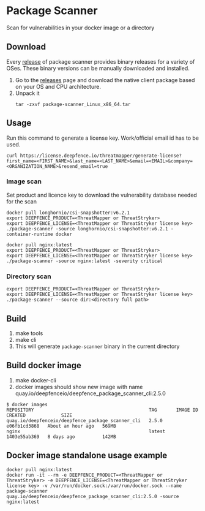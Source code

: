 # Package Scanner

Scan for vulnerabilities in your docker image or a directory

## Download

Every [release](https://github.com/deepfence/package-scanner/releases) of package scanner provides binary releases for a variety of OSes. These binary versions can be manually downloaded and installed.

1. Go to the [releases](https://github.com/deepfence/package-scanner/releases) page and download the native client package based on your OS and CPU architecture.
2. Unpack it
    ```shell
   tar -zxvf package-scanner_Linux_x86_64.tar
    ```

## Usage

Run this command to generate a license key. Work/official email id has to be used.
```shell
curl https://license.deepfence.io/threatmapper/generate-license?first_name=<FIRST_NAME>&last_name=<LAST_NAME>&email=<EMAIL>&company=<ORGANIZATION_NAME>&resend_email=true
```

### Image scan
Set product and licence key to download the vulnerability database needed for the scan 

```shell
docker pull longhornio/csi-snapshotter:v6.2.1
export DEEPFENCE_PRODUCT=<ThreatMapper or ThreatStryker>
export DEEPFENCE_LICENSE=<ThreatMapper or ThreatStryker license key>
./package-scanner -source longhornio/csi-snapshotter:v6.2.1 -container-runtime docker

docker pull nginx:latest
export DEEPFENCE_PRODUCT=<ThreatMapper or ThreatStryker>
export DEEPFENCE_LICENSE=<ThreatMapper or ThreatStryker license key>
./package-scanner -source nginx:latest -severity critical
```

### Directory scan
```shell
export DEEPFENCE_PRODUCT=<ThreatMapper or ThreatStryker>
export DEEPFENCE_LICENSE=<ThreatMapper or ThreatStryker license key>
./package-scanner --source dir:<directory full path>
```

## Build
1. make tools
2. make cli
3. This will generate `package-scanner` binary in the current directory

## Build docker image
1. make docker-cli
2. docker images should show new image with name quay.io/deepfenceio/deepfence_package_scanner_cli:2.5.0
```
$ docker images
REPOSITORY                                          TAG       IMAGE ID       CREATED             SIZE
quay.io/deepfenceio/deepfence_package_scanner_cli   2.5.0     e06fb1cd3868   About an hour ago   569MB
nginx                                               latest    1403e55ab369   8 days ago          142MB
```

## Docker image standalone usage example
```
docker pull nginx:latest
docker run -it --rm -e DEEPFENCE_PRODUCT=<ThreatMapper or ThreatStryker> -e DEEPFENCE_LICENSE=<ThreatMapper or ThreatStryker license key> -v /var/run/docker.sock:/var/run/docker.sock --name package-scanner quay.io/deepfenceio/deepfence_package_scanner_cli:2.5.0 -source nginx:latest
```

